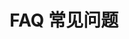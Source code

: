 ---
title: FAQ 常见问题
layout: gamedoc
categoryName: tutorials
level: root
topic: faq
priority: 09-00
---
